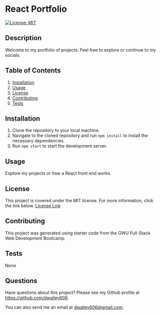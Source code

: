# React Portfolio

[![License: MIT](https://img.shields.io/badge/License-MIT-yellow.svg)](https://opensource.org/licenses/MIT)

## Description

Welcome to my portfolio of projects. Feel free to explore or continue to my socials.

## Table of Contents

1. [Installation](#installation)
2. [Usage](#usage)
3. [License](#license)
4. [Contributing](#contributing)
5. [Tests](#tests)

## Installation

1. Clone the repository to your local machine.
2. Navigate to the cloned repository and run `npm install` to install the necessary dependencies.
3. Run `npm start` to start the development server.

## Usage

Explore my projects or how a React front end works.

## License

This project is covered under the MIT license. For more information, click the link below.
[License Link](https://opensource.org/licenses/MIT)

## Contributing

This project was generated using starter code from the GWU Full-Stack Web Development Bootcamp.

## Tests

None

## Questions

Have questions about this project? Please see my Github profile at https://github.com/dwalley606.

You can also send me an email at dwalley606@gmail.com.
